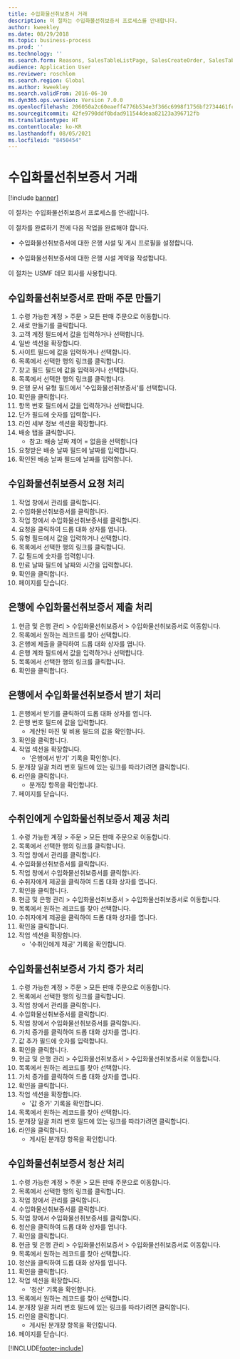 ```yaml
---
title: 수입화물선취보증서 거래
description: 이 절차는 수입화물선취보증서 프로세스를 안내합니다.
author: kweekley
ms.date: 08/29/2018
ms.topic: business-process
ms.prod: ''
ms.technology: ''
ms.search.form: Reasons, SalesTableListPage, SalesCreateOrder, SalesTable, BankLGRequestForm, BankLGRequestFormRequest, BankLGGuarantee, BankLGFormSubmitToBank, BankDocumentAgreementLineLookup, BankLGFormReceiveFromBank, LedgerJournalTable, LedgerJournalTransDaily, BankLGRequestFormGiveToBeneficiary, BankLGFormGiveToBeneficiary, BankLGRequestFormIncreaseValue, BankLGFormIncreaseValue, BankLGRequestFormLiquidate, BankLGFormLiquidate
audience: Application User
ms.reviewer: roschlom
ms.search.region: Global
ms.author: kweekley
ms.search.validFrom: 2016-06-30
ms.dyn365.ops.version: Version 7.0.0
ms.openlocfilehash: 206050a2c60eaeff4776b534e3f366c6998f1756bf2734461fc10b9b83f4539a
ms.sourcegitcommit: 42fe9790ddf0bdad911544deaa82123a396712fb
ms.translationtype: HT
ms.contentlocale: ko-KR
ms.lasthandoff: 08/05/2021
ms.locfileid: "8450454"
---
```

# <a name="letter-of-guarantee-transaction"></a>수입화물선취보증서 거래

[!include [banner](../../includes/banner.md)]

이 절차는 수입화물선취보증서 프로세스를 안내합니다.



이 절차를 완료하기 전에 다음 작업을 완료해야 합니다.

- 수입화물선취보증서에 대한 은행 시설 및 게시 프로필을 설정합니다.

- 수입화물선취보증서에 대한 은행 시설 계약을 작성합니다.



이 절차는 USMF 데모 회사를 사용합니다.


## <a name="create-sales-order-with-letter-of-guarantee"></a>수입화물선취보증서로 판매 주문 만들기
1. 수령 가능한 계정 > 주문 > 모든 판매 주문으로 이동합니다.
2. 새로 만들기를 클릭합니다.
3. 고객 계정 필드에서 값을 입력하거나 선택합니다.
4. 일반 섹션을 확장합니다.
5. 사이트 필드에 값을 입력하거나 선택합니다.
6. 목록에서 선택한 행의 링크를 클릭합니다.
7. 창고 필드 필드에 값을 입력하거나 선택합니다.
8. 목록에서 선택한 행의 링크를 클릭합니다.
9. 은행 문서 유형 필드에서 '수입화물선취보증서'를 선택합니다.
10. 확인을 클릭합니다.
11. 항목 번호 필드에서 값을 입력하거나 선택합니다.
12. 단가 필드에 숫자를 입력합니다.
13. 라인 세부 정보 섹션을 확장합니다.
14. 배송 탭을 클릭합니다.
    * 참고: 배송 날짜 제어 = 없음을 선택합니다  
15. 요청받은 배송 날짜 필드에 날짜를 입력합니다.
16. 확인된 배송 날짜 필드에 날짜를 입력합니다.

## <a name="process-letter-of-guarantee_request"></a>수입화물선취보증서 요청 처리
1. 작업 창에서 관리를 클릭합니다.
2. 수입화물선취보증서를 클릭합니다.
3. 작업 창에서 수입화물선취보증서를 클릭합니다.
4. 요청을 클릭하여 드롭 대화 상자를 엽니다.
5. 유형 필드에서 값을 입력하거나 선택합니다.
6. 목록에서 선택한 행의 링크를 클릭합니다.
7. 값 필드에 숫자를 입력합니다.
8. 만료 날짜 필드에 날짜와 시간을 입력합니다.
9. 확인을 클릭합니다.
10. 페이지를 닫습니다.

## <a name="process-letter-of-guarantee_submit-to-bank"></a>은행에 수입화물선취보증서 제출 처리
1. 현금 및 은행 관리 > 수입화물선취보증서 > 수입화물선취보증서로 이동합니다.
2. 목록에서 원하는 레코드를 찾아 선택합니다.
3. 은행에 제출을 클릭하여 드롭 대화 상자를 엽니다.
4. 은행 계좌 필드에서 값을 입력하거나 선택합니다.
5. 목록에서 선택한 행의 링크를 클릭합니다.
6. 확인을 클릭합니다.

## <a name="process-letter-of-guarantee_receive-from-bank"></a>은행에서 수입화물선취보증서 받기 처리
1. 은행에서 받기를 클릭하여 드롭 대화 상자를 엽니다.
2. 은행 번호 필드에 값을 입력합니다.
    * 계산된 마진 및 비용 필드의 값을 확인합니다.  
3. 확인을 클릭합니다.
4. 작업 섹션을 확장합니다.
    * '은행에서 받기' 기록을 확인합니다.  
5. 분개장 일괄 처리 번호 필드에 있는 링크를 따라가려면 클릭합니다.
6. 라인을 클릭합니다.
    * 분개장 항목을 확인합니다.  
7. 페이지를 닫습니다.

## <a name="process-letter-of-guarantee_give-to-beneficiary"></a>수취인에게 수입화물선취보증서 제공 처리
1. 수령 가능한 계정 > 주문 > 모든 판매 주문으로 이동합니다.
2. 목록에서 선택한 행의 링크를 클릭합니다.
3. 작업 창에서 관리를 클릭합니다.
4. 수입화물선취보증서를 클릭합니다.
5. 작업 창에서 수입화물선취보증서를 클릭합니다.
6. 수취자에게 제공을 클릭하여 드롭 대화 상자를 엽니다.
7. 확인을 클릭합니다.
8. 현금 및 은행 관리 > 수입화물선취보증서 > 수입화물선취보증서로 이동합니다.
9. 목록에서 원하는 레코드를 찾아 선택합니다.
10. 수취자에게 제공을 클릭하여 드롭 대화 상자를 엽니다.
11. 확인을 클릭합니다.
12. 작업 섹션을 확장합니다.
    * '수취인에게 제공' 기록을 확인합니다.  

## <a name="process-letter-of-guarantee_increase-value"></a>수입화물선취보증서 가치 증가 처리
1. 수령 가능한 계정 > 주문 > 모든 판매 주문으로 이동합니다.
2. 목록에서 선택한 행의 링크를 클릭합니다.
3. 작업 창에서 관리를 클릭합니다.
4. 수입화물선취보증서를 클릭합니다.
5. 작업 창에서 수입화물선취보증서를 클릭합니다.
6. 가치 증가를 클릭하여 드롭 대화 상자를 엽니다.
7. 값 추가 필드에 숫자를 입력합니다.
8. 확인을 클릭합니다.
9. 현금 및 은행 관리 > 수입화물선취보증서 > 수입화물선취보증서로 이동합니다.
10. 목록에서 원하는 레코드를 찾아 선택합니다.
11. 가치 증가를 클릭하여 드롭 대화 상자를 엽니다.
12. 확인을 클릭합니다.
13. 작업 섹션을 확장합니다.
    * '값 증가' 기록을 확인합니다.  
14. 목록에서 원하는 레코드를 찾아 선택합니다.
15. 분개장 일괄 처리 번호 필드에 있는 링크를 따라가려면 클릭합니다.
16. 라인을 클릭합니다.
    * 게시된 분개장 항목을 확인합니다.  

## <a name="process-letter-of-guarantee_liquidate"></a>수입화물선취보증서 청산 처리
1. 수령 가능한 계정 > 주문 > 모든 판매 주문으로 이동합니다.
2. 목록에서 선택한 행의 링크를 클릭합니다.
3. 작업 창에서 관리를 클릭합니다.
4. 수입화물선취보증서를 클릭합니다.
5. 작업 창에서 수입화물선취보증서를 클릭합니다.
6. 청산을 클릭하여 드롭 대화 상자를 엽니다.
7. 확인을 클릭합니다.
8. 현금 및 은행 관리 > 수입화물선취보증서 > 수입화물선취보증서로 이동합니다.
9. 목록에서 원하는 레코드를 찾아 선택합니다.
10. 청산을 클릭하여 드롭 대화 상자를 엽니다.
11. 확인을 클릭합니다.
12. 작업 섹션을 확장합니다.
    * '청산' 기록을 확인합니다.  
13. 목록에서 원하는 레코드를 찾아 선택합니다.
14. 분개장 일괄 처리 번호 필드에 있는 링크를 따라가려면 클릭합니다.
15. 라인을 클릭합니다.
    * 게시된 분개장 항목을 확인합니다.  
16. 페이지를 닫습니다.



[!INCLUDE[footer-include](../../../includes/footer-banner.md)]